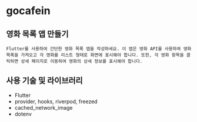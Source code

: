 # gocafein

## 영화 목록 앱 만들기
    Flutter를 사용하여 간단한 영화 목록 앱을 작성하세요. 이 앱은 영화 API를 사용하여 영화 목록을 가져오고 각 영화를 리스트 형태로 화면에 표시해야 합니다. 또한, 각 영화 항목을 클릭하면 상세 페이지로 이동하여 영화의 상세 정보를 표시해야 합니다.
    
## 사용 기술 및 라이브러리
  * Flutter
  * provider, hooks, riverpod, freezed
  * cached_network_image
  * dotenv
